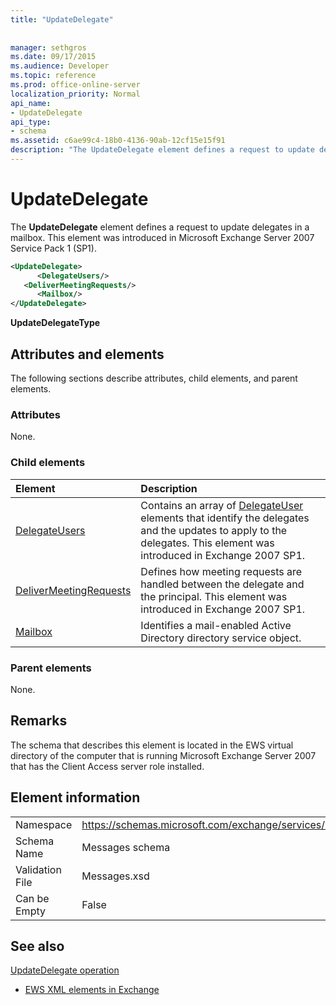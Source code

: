 ```yaml
---
title: "UpdateDelegate"
 
 
manager: sethgros
ms.date: 09/17/2015
ms.audience: Developer
ms.topic: reference
ms.prod: office-online-server
localization_priority: Normal
api_name:
- UpdateDelegate
api_type:
- schema
ms.assetid: c6ae99c4-18b0-4136-90ab-12cf15e15f91
description: "The UpdateDelegate element defines a request to update delegates in a mailbox. This element was introduced in Microsoft Exchange Server 2007 Service Pack 1 (SP1)."
---
```


# UpdateDelegate

The **UpdateDelegate** element defines a request to update delegates in a mailbox. This element was introduced in Microsoft Exchange Server 2007 Service Pack 1 (SP1). 
  
```xml
<UpdateDelegate>
      <DelegateUsers/>
   <DeliverMeetingRequests/>
      <Mailbox/>
</UpdateDelegate>
```

 **UpdateDelegateType**
## Attributes and elements

The following sections describe attributes, child elements, and parent elements.
  
### Attributes

None.
  
### Child elements

|**Element**|**Description**|
|:-----|:-----|
|[DelegateUsers](delegateusers.md) <br/> |Contains an array of [DelegateUser](delegateuser.md) elements that identify the delegates and the updates to apply to the delegates. This element was introduced in Exchange 2007 SP1.  <br/> |
|[DeliverMeetingRequests](delivermeetingrequests.md) <br/> |Defines how meeting requests are handled between the delegate and the principal. This element was introduced in Exchange 2007 SP1.  <br/> |
|[Mailbox](mailbox.md) <br/> |Identifies a mail-enabled Active Directory directory service object.  <br/> |
   
### Parent elements

None.
  
## Remarks

The schema that describes this element is located in the EWS virtual directory of the computer that is running Microsoft Exchange Server 2007 that has the Client Access server role installed.
  
## Element information

|||
|:-----|:-----|
|Namespace  <br/> |https://schemas.microsoft.com/exchange/services/2006/messages  <br/> |
|Schema Name  <br/> |Messages schema  <br/> |
|Validation File  <br/> |Messages.xsd  <br/> |
|Can be Empty  <br/> |False  <br/> |
   
## See also



[UpdateDelegate operation](updatedelegate-operation.md)


- [EWS XML elements in Exchange](ews-xml-elements-in-exchange.md)

